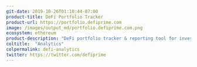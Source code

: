 ```yaml
---
git-date: 2019-10-26T01:10:44-07:00
product-title: DeFi Portfolio Tracker
product-url: https://portfolio.defiprime.com
image: /images/output_md/portfolio.defiprime.com.png
ecosystem: ethereum
product-description: "DeFi portfolio tracker & reporting tool for investors: decentralized finance holdings, trades, stats, APR performance, and history."
coltitle:  "Analytics"
colpermalink: defi-analytics
twitter: https://twitter.com/defiprime
---
```

